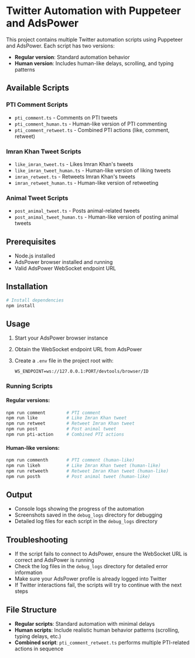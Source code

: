 # Twitter Automation with Puppeteer and AdsPower

This project contains multiple Twitter automation scripts using Puppeteer and AdsPower. Each script has two versions:
- **Regular version**: Standard automation behavior
- **Human version**: Includes human-like delays, scrolling, and typing patterns

## Available Scripts

### PTI Comment Scripts
- `pti_comment.ts` - Comments on PTI tweets
- `pti_comment_human.ts` - Human-like version of PTI commenting
- `pti_comment_retweet.ts` - Combined PTI actions (like, comment, retweet)

### Imran Khan Tweet Scripts  
- `like_imran_tweet.ts` - Likes Imran Khan's tweets
- `like_imran_tweet_human.ts` - Human-like version of liking tweets
- `imran_retweet.ts` - Retweets Imran Khan's tweets
- `imran_retweet_human.ts` - Human-like version of retweeting

### Animal Tweet Scripts
- `post_animal_tweet.ts` - Posts animal-related tweets
- `post_animal_tweet_human.ts` - Human-like version of posting animal tweets

## Prerequisites

- Node.js installed
- AdsPower browser installed and running
- Valid AdsPower WebSocket endpoint URL

## Installation

```bash
# Install dependencies
npm install
```

## Usage

1. Start your AdsPower browser instance
2. Obtain the WebSocket endpoint URL from AdsPower
3. Create a `.env` file in the project root with:
   
   ```
   WS_ENDPOINT=ws://127.0.0.1:PORT/devtools/browser/ID
   ```

### Running Scripts

#### Regular versions:
```bash
npm run comment        # PTI comment
npm run like           # Like Imran Khan tweet
npm run retweet        # Retweet Imran Khan tweet  
npm run post           # Post animal tweet
npm run pti-action     # Combined PTI actions
```

#### Human-like versions:
```bash
npm run commenth       # PTI comment (human-like)
npm run likeh          # Like Imran Khan tweet (human-like)
npm run retweeth       # Retweet Imran Khan tweet (human-like)
npm run posth          # Post animal tweet (human-like)
```

## Output

- Console logs showing the progress of the automation
- Screenshots saved in the `debug_logs` directory for debugging
- Detailed log files for each script in the `debug_logs` directory

## Troubleshooting

- If the script fails to connect to AdsPower, ensure the WebSocket URL is correct and AdsPower is running
- Check the log files in the `debug_logs` directory for detailed error information
- Make sure your AdsPower profile is already logged into Twitter
- If Twitter interactions fail, the scripts will try to continue with the next steps

## File Structure

- **Regular scripts**: Standard automation with minimal delays
- **Human scripts**: Include realistic human behavior patterns (scrolling, typing delays, etc.)
- **Combined script**: `pti_comment_retweet.ts` performs multiple PTI-related actions in sequence
